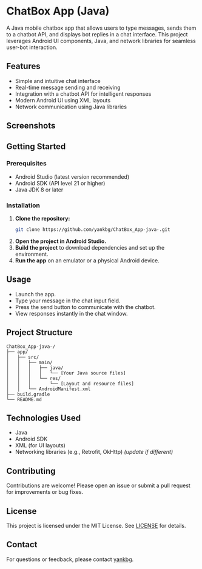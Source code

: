 # ChatBox App (Java)

A Java mobile chatbox app that allows users to type messages, sends them to a chatbot API, and displays bot replies in a chat interface. This project leverages Android UI components, Java, and network libraries for seamless user-bot interaction.

## Features

- Simple and intuitive chat interface
- Real-time message sending and receiving
- Integration with a chatbot API for intelligent responses
- Modern Android UI using XML layouts
- Network communication using Java libraries

## Screenshots

<!-- Add screenshots here if available -->

## Getting Started

### Prerequisites

- Android Studio (latest version recommended)
- Android SDK (API level 21 or higher)
- Java JDK 8 or later

### Installation

1. **Clone the repository:**
   ```bash
   git clone https://github.com/yankbg/ChatBox_App-java-.git
   ```
2. **Open the project in Android Studio.**
3. **Build the project** to download dependencies and set up the environment.
4. **Run the app** on an emulator or a physical Android device.

## Usage

- Launch the app.
- Type your message in the chat input field.
- Press the send button to communicate with the chatbot.
- View responses instantly in the chat window.

## Project Structure

```
ChatBox_App-java-/
├── app/
│   ├── src/
│   │   ├── main/
│   │   │   ├── java/
│   │   │   │   └── [Your Java source files]
│   │   │   └── res/
│   │   │       └── [Layout and resource files]
│   │   └── AndroidManifest.xml
├── build.gradle
└── README.md
```

## Technologies Used

- Java
- Android SDK
- XML (for UI layouts)
- Networking libraries (e.g., Retrofit, OkHttp) *(update if different)*

## Contributing

Contributions are welcome! Please open an issue or submit a pull request for improvements or bug fixes.

## License

This project is licensed under the MIT License. See [LICENSE](LICENSE) for details.

## Contact

For questions or feedback, please contact [yankbg](https://github.com/yankbg).


